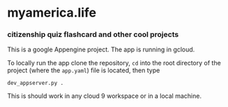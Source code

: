 # myamerica.life

### citizenship quiz flashcard and other cool projects 


This is a google Appengine project. The app is running in gcloud. 

To locally run the app clone the repository, `cd` into the root directory of the project (where the `app.yaml`) file is located, then type

```dev_appserver.py .```

This is should work in any cloud 9 workspace or in a local machine.


